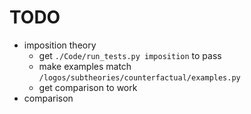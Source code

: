 # TODO

- imposition theory
  - get `./Code/run_tests.py imposition` to pass
  - make examples match `/logos/subtheories/counterfactual/examples.py`
  - get comparison to work
- comparison
